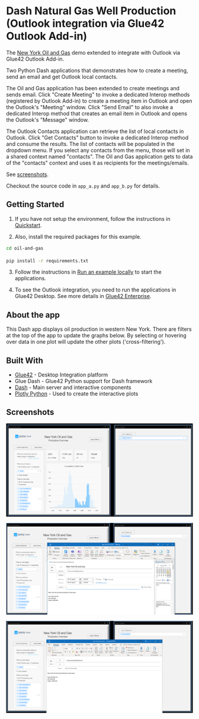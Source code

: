 # Dash Natural Gas Well Production (Outlook integration via Glue42 Outlook Add-in)

The [New York Oil and Gas](https://dash-gallery.plotly.host/dash-oil-and-gas/) demo extended to integrate with Outlook via Glue42 Outlook Add-in.

Two Python Dash applications that demonstrates how to create a meeting, send an email and get Outlook local contacts.

The Oil and Gas application has been extended to create meetings and sends email. Click "Create Meeting" to invoke a dedicated Interop methods (registered by Outlook Add-in) to create a meeting item in Outlook and open the Outlook's "Meeting" window. Click "Send Email" to also invoke a dedicated Interop method that creates an email item in Outlook and opens the Outlook's "Message" window.

The Outlook Contacts application can retrieve the list of local contacts in Outlook. Click "Get Contacts" button to invoke a dedicated Interop method and consume the results. The list of contacts will be populated in the dropdown menu. If you select any contacts from the menu, those will set in a shared context named "contacts". The Oil and Gas application gets to data of the "contacts" context and uses it as recipients for the meetings/emails.

See [screenshots](#Screenshots).

Checkout the source code in `app_a.py` and `app_b.py` for details.

## Getting Started

1. If you have not setup the environment, follow the instructions in [Quickstart](../README.md). 

2. Also, install the required packages for this example.

```sh
cd oil-and-gas

pip install -r requirements.txt
```

3. Follow the instructions in [Run an example locally](../README.md) to start the applications.

4. To see the Outlook integration, you need to run the applications in Glue42 Desktop. See more details in [Glue42 Enterprise](../README.md).

## About the app 

This Dash app displays oil production in western New York. There are filters at the top of the app to update the graphs below. By selecting or hovering over data in one plot will update the other plots ('cross-filtering').

## Built With

- [Glue42](https://glue42.com/) - Desktop Integration platform
- Glue Dash - Glue42 Python support for Dash framework
- [Dash](https://dash.plot.ly/) - Main server and interactive components
- [Plotly Python](https://plot.ly/python/) - Used to create the interactive plots

## Screenshots

![screenshot](screenshots/screenshot-1.png)

![screenshot](screenshots/screenshot-2.png)
 
![screenshot](screenshots/screenshot-3.png)
